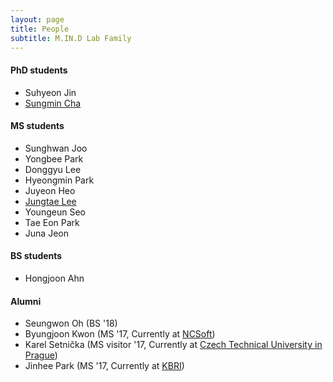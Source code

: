 ```yaml
---
layout: page
title: People
subtitle: M.IN.D Lab Family
---
```


#### PhD students

* Suhyeon Jin 
* [Sungmin Cha](https://csm9493.github.io/about) 

#### MS students

* Sunghwan Joo 
* Yongbee Park
* Donggyu Lee 
* Hyeongmin Park 
* Juyeon Heo 
* [Jungtae Lee](https://jungtae9lee.github.io/about/) 
* Youngeun Seo 
* Tae Eon Park 
* Juna Jeon 

#### BS students

* Hongjoon Ahn  

#### Alumni

* Seungwon Oh (BS '18)
* Byungjoon Kwon (MS '17, Currently at [NCSoft](http://kr.ncsoft.com/korean/))
* Karel Setnička (MS visitor '17, Currently at [Czech Technical University in Prague](https://www.cvut.cz/en))
* Jinhee Park (MS '17, Currently at [KBRI](http://www.kbri.re.kr/new/pages_eng/main/))

